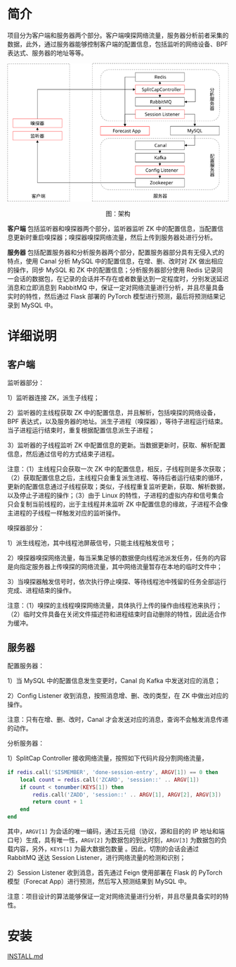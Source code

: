 # 简介

项目分为客户端和服务器两个部分。客户端嗅探网络流量，服务器分析前者采集的数据，此外，通过服务器能够控制客户端的配置信息，包括监听的网络设备、BPF 表达式、服务器的地址等等。

<div align=center>
  <p>
  <img src="./img/arch.svg">
  <figcaption>图：架构</figcaption>
  <p>
</div>

**客户端** 包括监听器和嗅探器两个部分，监听器监听 ZK 中的配置信息，当配置信息更新时重启嗅探器；嗅探器嗅探网络流量，然后上传到服务器处进行分析。

**服务器** 包括配置服务器和分析服务器两个部分，配置服务器部分具有无侵入式的特点，使用 Canal 分析 MySQL 中的配置信息，在增、删、改时对 ZK 做出相应的操作，同步 MySQL 和 ZK 中的配置信息；分析服务器部分使用 Redis 记录同一会话的数据包，在记录的会话并不存在或者数量达到一定程度时，分别发送延迟消息和立即消息到 RabbitMQ 中，保证一定对网络流量进行分析，并且尽量具备实时的特性，然后通过 Flask 部署的 PyTorch 模型进行预测，最后将预测结果记录到 MySQL 中。

# 详细说明

## 客户端

监听器部分：

1）监听器连接 ZK，派生子线程；

2）监听器的主线程获取 ZK 中的配置信息，并且解析，包括嗅探的网络设备，BPF 表达式，以及服务器的地址。派生子进程（嗅探器），等待子进程运行结束。当子进程运行结束时，重复根据配置信息派生子进程；

3）监听器的子线程监听 ZK 中配置信息的更新。当数据更新时，获取、解析配置信息，然后通过信号的方式结束子进程。

注意：（1）主线程只会获取一次 ZK 中的配置信息，相反，子线程则是多次获取；（2）获取配置信息之后，主线程只会重复派生进程、等待后者运行结束的循环，更新的配置信息通过子线程获取；类似，子线程重复监听更新，获取、解析数据，以及停止子进程的操作；（3）由于 Linux 的特性，子进程的虚拟内存和信号集合只会复制当前线程的，出于主线程并未监听 ZK 中配置信息的缘故，子进程不会像主进程的子线程一样触发对应的监听操作。

嗅探器部分：

1）派生线程池，其中线程池屏蔽信号，只能主线程触发信号；

2）嗅探器嗅探网络流量，每当采集足够的数据便向线程池派发任务，任务的内容是向指定服务器上传嗅探的网络流量，其中网络流量暂存在本地的临时文件中；

3）当嗅探器触发信号时，依次执行停止嗅探、等待线程池中残留的任务全部运行完成、进程结束的操作。

注意：（1）嗅探的主线程嗅探网络流量，具体执行上传的操作由线程池来执行；（2）临时文件具备在关闭文件描述符和进程结束时自动删除的特性，因此适合作为缓冲。

## 服务器

配置服务器：

1）当 MySQL 中的配置信息发生变更时，Canal 向 Kafka 中发送对应的消息；

2）Config Listener 收到消息，按照消息增、删、改的类型，在 ZK 中做出对应的操作。

注意：只有在增、删、改时，Canal 才会发送对应的消息，查询不会触发消息传递的动作。

分析服务器：

1）SplitCap Controller 接收网络流量，按照如下代码片段分割网络流量，

```lua
if redis.call('SISMEMBER', 'done-session-entry', ARGV[1]) == 0 then
    local count = redis.call('ZCARD', 'session::' .. ARGV[1])
    if count < tonumber(KEYS[1]) then
        redis.call('ZADD', 'session::' .. ARGV[1], ARGV[2], ARGV[3])
        return count + 1
    end
end
```

其中，`ARGV[1]` 为会话的唯一编码，通过五元组（协议，源和目的的 IP 地址和端口号）生成，具有唯一性，`ARGV[2]` 为数据包的到达时刻，`ARGV[3]` 为数据包的负载内容，另外，`KEYS[1]` 为最大数据包数量 。因此，切割的会话会通过 RabbitMQ 送达 Session Listener，进行网络流量的检测和识别；

2）Session Listener 收到消息，首先通过 Feign 使用部署在 Flask 的 PyTorch 模型（Forecat App）进行预测，然后写入预测结果到 MySQL 中。

注意：项目设计的算法能够保证一定对网络流量进行分析，并且尽量具备实时的特性。

# 安装

[INSTALL.md](./INSTALL.md)
